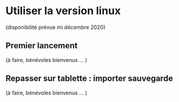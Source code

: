 # Utiliser la version linux

(disponibilité prévue mi décembre 2020)

## Premier lancement

(à faire, bénévoles bienvenus ... )

## Repasser sur tablette : importer sauvegarde

(à faire, bénévoles bienvenus ... )
